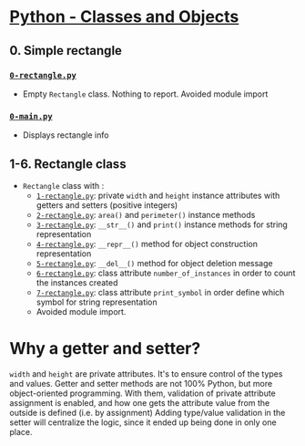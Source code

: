 # [Python - Classes and Objects](https://intranet.hbtn.io/projects/2125)

## 0. Simple rectangle
### [`0-rectangle.py`](0-rectangle.py)
* Empty `Rectangle` class. Nothing to report. Avoided module import
### [`0-main.py`](0-main.py)
* Displays rectangle info

## 1-6. Rectangle class
* `Rectangle` class with :
    * [`1-rectangle.py`](1-rectangle.py): private `width` and `height` instance attributes with getters and setters (positive integers)
    * [`2-rectangle.py`](2-rectangle.py): `area()` and `perimeter()` instance methods
    * [`3-rectangle.py`](3-rectangle.py): `__str__()` and `print()` instance methods for string representation
    * [`4-rectangle.py`](4-rectangle.py): `__repr__()` method for object construction representation
    * [`5-rectangle.py`](5-rectangle.py): `__del__()` method for object deletion message
    * [`6-rectangle.py`](6-rectangle.py): class attribute `number_of_instances` in order to count the instances created
    * [`7-rectangle.py`](7-rectangle.py): class attribute `print_symbol` in order define which symbol for string representation
    * Avoided module import.

# Why a getter and setter?
`width` and `height` are private attributes. It's to ensure control of the types and values. Getter and setter methods are not 100% Python, but more object-oriented programming. With them, validation of private attribute assignment is enabled, and how one gets the attribute value from the outside is defined (i.e. by assignment) Adding type/value validation in the setter will centralize the logic, since it ended up being done in only one place.

